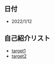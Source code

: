 ## 日付
- 2022/1/12
## 自己紹介リスト
- [target1](https://github.com/Ssoya1105/hello-world/blob/main/intro.md)
- [target2](https://github.com/Ssoya1105/hello-world/blob/main/intro2.md)


